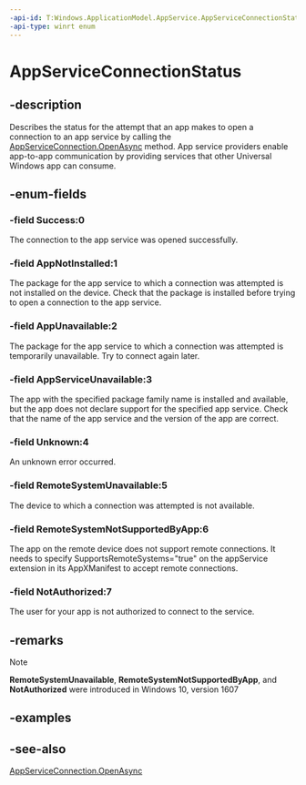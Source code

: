 ```yaml
---
-api-id: T:Windows.ApplicationModel.AppService.AppServiceConnectionStatus
-api-type: winrt enum
---
```


<!-- Enumeration syntax
public enum Windows.ApplicationModel.AppService.AppServiceConnectionStatus : int
-->

# AppServiceConnectionStatus

## -description
Describes the status for the attempt that an app makes to open a connection to an app service by calling the [AppServiceConnection.OpenAsync](appserviceconnection_openasync_171309613.md) method. App service providers enable app-to-app communication by providing services that other Universal Windows app can consume.

## -enum-fields
### -field Success:0
The connection to the app service was opened successfully.

### -field AppNotInstalled:1
The package for the app service to which a connection was attempted is not installed on the device. Check that the package is installed before trying to open a connection to the app service.

### -field AppUnavailable:2
The package for the app service to which a connection was attempted is temporarily unavailable. Try to connect again later.

### -field AppServiceUnavailable:3
The app with the specified package family name is installed and available, but the app does not declare support for the specified app service. Check that the name of the app service and the version of the app are correct.

### -field Unknown:4
An unknown error occurred.

### -field RemoteSystemUnavailable:5
The device to which a connection was attempted is not available.

### -field RemoteSystemNotSupportedByApp:6
The app on the remote device does not support remote connections. It needs to specify SupportsRemoteSystems="true" on the appService extension in its AppXManifest to accept remote connections.

### -field NotAuthorized:7
The user for your app is not authorized to connect to the service.


## -remarks
> [!NOTE]
> **RemoteSystemUnavailable**, **RemoteSystemNotSupportedByApp**, and **NotAuthorized** were introduced in Windows 10, version 1607

## -examples

## -see-also
[AppServiceConnection.OpenAsync](appserviceconnection_openasync_171309613.md)
